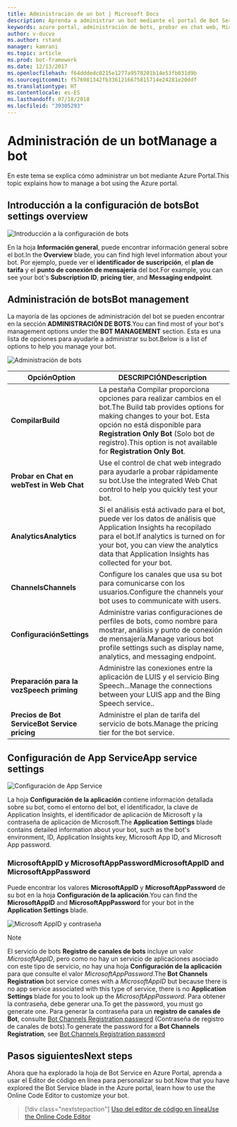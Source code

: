 ```yaml
---
title: Administración de un bot | Microsoft Docs
description: Aprenda a administrar un bot mediante el portal de Bot Service.
keywords: azure portal, administración de bots, probar en chat web, MicrosoftAppID, MicrosoftAppPassword, configuración de la aplicación
author: v-ducvo
ms.author: rstand
manager: kamrani
ms.topic: article
ms.prod: bot-framework
ms.date: 12/13/2017
ms.openlocfilehash: f64dddedc0215e1277a9570201b14e53fb031d9b
ms.sourcegitcommit: f576981342fb3361216675815714e24281e20ddf
ms.translationtype: HT
ms.contentlocale: es-ES
ms.lasthandoff: 07/18/2018
ms.locfileid: "39305293"
---
```

# <a name="manage-a-bot"></a><span data-ttu-id="a5aa0-104">Administración de un bot</span><span class="sxs-lookup"><span data-stu-id="a5aa0-104">Manage a bot</span></span>

<span data-ttu-id="a5aa0-105">En este tema se explica cómo administrar un bot mediante Azure Portal.</span><span class="sxs-lookup"><span data-stu-id="a5aa0-105">This topic explains how to manage a bot using the Azure portal.</span></span>

## <a name="bot-settings-overview"></a><span data-ttu-id="a5aa0-106">Introducción a la configuración de bots</span><span class="sxs-lookup"><span data-stu-id="a5aa0-106">Bot settings overview</span></span>

![Introducción a la configuración de bots](~/media/azure-manage-a-bot/overview.png)

<span data-ttu-id="a5aa0-108">En la hoja **Información general**, puede encontrar información general sobre el bot.</span><span class="sxs-lookup"><span data-stu-id="a5aa0-108">In the **Overview** blade, you can find high level information about your bot.</span></span> <span data-ttu-id="a5aa0-109">Por ejemplo, puede ver el **identificador de suscripción**, el **plan de tarifa** y el **punto de conexión de mensajería** del bot.</span><span class="sxs-lookup"><span data-stu-id="a5aa0-109">For example, you can see your bot's **Subscription ID**, **pricing tier**, and **Messaging endpoint**.</span></span>

## <a name="bot-management"></a><span data-ttu-id="a5aa0-110">Administración de bots</span><span class="sxs-lookup"><span data-stu-id="a5aa0-110">Bot management</span></span>

 <span data-ttu-id="a5aa0-111">La mayoría de las opciones de administración del bot se pueden encontrar en la sección **ADMINISTRACIÓN DE BOTS**.</span><span class="sxs-lookup"><span data-stu-id="a5aa0-111">You can find most of your bot's management options under the **BOT MANAGEMENT** section.</span></span> <span data-ttu-id="a5aa0-112">Esta es una lista de opciones para ayudarle a administrar su bot.</span><span class="sxs-lookup"><span data-stu-id="a5aa0-112">Below is a list of options to help you manage your bot.</span></span>

![Administración de bots](~/media/azure-manage-a-bot/bot-management.png)

| <span data-ttu-id="a5aa0-114">Opción</span><span class="sxs-lookup"><span data-stu-id="a5aa0-114">Option</span></span> |  <span data-ttu-id="a5aa0-115">DESCRIPCIÓN</span><span class="sxs-lookup"><span data-stu-id="a5aa0-115">Description</span></span> |
| ---- | ---- |
| <span data-ttu-id="a5aa0-116">**Compilar**</span><span class="sxs-lookup"><span data-stu-id="a5aa0-116">**Build**</span></span> | <span data-ttu-id="a5aa0-117">La pestaña Compilar proporciona opciones para realizar cambios en el bot.</span><span class="sxs-lookup"><span data-stu-id="a5aa0-117">The Build tab provides options for making changes to your bot.</span></span> <span data-ttu-id="a5aa0-118">Esta opción no está disponible para **Registration Only Bot** (Solo bot de registro).</span><span class="sxs-lookup"><span data-stu-id="a5aa0-118">This option is not available for **Registration Only Bot**.</span></span> |
| <span data-ttu-id="a5aa0-119">**Probar en Chat en web**</span><span class="sxs-lookup"><span data-stu-id="a5aa0-119">**Test in Web Chat**</span></span> | <span data-ttu-id="a5aa0-120">Use el control de chat web integrado para ayudarle a probar rápidamente su bot.</span><span class="sxs-lookup"><span data-stu-id="a5aa0-120">Use the integrated Web Chat control to help you quickly test your bot.</span></span> |
| <span data-ttu-id="a5aa0-121">**Analytics**</span><span class="sxs-lookup"><span data-stu-id="a5aa0-121">**Analytics**</span></span> | <span data-ttu-id="a5aa0-122">Si el análisis está activado para el bot, puede ver los datos de análisis que Application Insights ha recopilado para el bot.</span><span class="sxs-lookup"><span data-stu-id="a5aa0-122">If analytics is turned on for your bot, you can view the analytics data that Application Insights has collected for your bot.</span></span> |
| <span data-ttu-id="a5aa0-123">**Channels**</span><span class="sxs-lookup"><span data-stu-id="a5aa0-123">**Channels**</span></span> | <span data-ttu-id="a5aa0-124">Configure los canales que usa su bot para comunicarse con los usuarios.</span><span class="sxs-lookup"><span data-stu-id="a5aa0-124">Configure the channels your bot uses to communicate with users.</span></span> |
| <span data-ttu-id="a5aa0-125">**Configuración**</span><span class="sxs-lookup"><span data-stu-id="a5aa0-125">**Settings**</span></span> | <span data-ttu-id="a5aa0-126">Administre varias configuraciones de perfiles de bots, como nombre para mostrar, análisis y punto de conexión de mensajería.</span><span class="sxs-lookup"><span data-stu-id="a5aa0-126">Manage various bot profile settings such as display name, analytics, and messaging endpoint.</span></span> |
| <span data-ttu-id="a5aa0-127">**Preparación para la voz**</span><span class="sxs-lookup"><span data-stu-id="a5aa0-127">**Speech priming**</span></span> | <span data-ttu-id="a5aa0-128">Administre las conexiones entre la aplicación de LUIS y el servicio Bing Speech...</span><span class="sxs-lookup"><span data-stu-id="a5aa0-128">Manage the connections between your LUIS app and the Bing Speech service..</span></span> |
| <span data-ttu-id="a5aa0-129">**Precios de Bot Service**</span><span class="sxs-lookup"><span data-stu-id="a5aa0-129">**Bot Service pricing**</span></span> | <span data-ttu-id="a5aa0-130">Administre el plan de tarifa del servicio de bots.</span><span class="sxs-lookup"><span data-stu-id="a5aa0-130">Manage the pricing tier for the bot service.</span></span> |

## <a name="app-service-settings"></a><span data-ttu-id="a5aa0-131">Configuración de App Service</span><span class="sxs-lookup"><span data-stu-id="a5aa0-131">App service settings</span></span>

![Configuración de App Service](~/media/azure-manage-a-bot/app-service-settings.png)

<span data-ttu-id="a5aa0-133">La hoja **Configuración de la aplicación** contiene información detallada sobre su bot, como el entorno del bot, el identificador, la clave de Application Insights, el identificador de aplicación de Microsoft y la contraseña de aplicación de Microsoft.</span><span class="sxs-lookup"><span data-stu-id="a5aa0-133">The **Application Settings** blade contains detailed information about your bot, such as the bot's environment, ID, Application Insights key, Microsoft App ID, and Microsoft App password.</span></span>

### <a name="microsoftappid-and-microsoftapppassword"></a><span data-ttu-id="a5aa0-134">MicrosoftAppID y MicrosoftAppPassword</span><span class="sxs-lookup"><span data-stu-id="a5aa0-134">MicrosoftAppID and MicrosoftAppPassword</span></span>

<span data-ttu-id="a5aa0-135">Puede encontrar los valores **MicrosoftAppID** y **MicrosoftAppPassword** de su bot en la hoja **Configuración de la aplicación**.</span><span class="sxs-lookup"><span data-stu-id="a5aa0-135">You can find the **MicrosoftAppID** and **MicrosoftAppPassword** for your bot in the **Application Settings** blade.</span></span>

![Microsoft AppID y contraseña](~/media/azure-manage-a-bot/app-settings.png)

> [!NOTE]
> <span data-ttu-id="a5aa0-137">El servicio de bots **Registro de canales de bots** incluye un valor *MicrosoftAppID*, pero como no hay un servicio de aplicaciones asociado con este tipo de servicio, no hay una hoja **Configuración de la aplicación** para que consulte el valor *MicrosoftAppPassword*.</span><span class="sxs-lookup"><span data-stu-id="a5aa0-137">The **Bot Channels Registration** bot service comes with a *MicrosoftAppID* but because there is no app service associated with this type of service, there is no **Application Settings** blade for you to look up the *MicrosoftAppPassword*.</span></span> <span data-ttu-id="a5aa0-138">Para obtener la contraseña, debe generar una.</span><span class="sxs-lookup"><span data-stu-id="a5aa0-138">To get the password, you must go generate one.</span></span> <span data-ttu-id="a5aa0-139">Para generar la contraseña para un **registro de canales de Bot**, consulte [Bot Channels Registration password](bot-service-quickstart-registration.md#bot-channels-registration-password) (Contraseña de registro de canales de bots).</span><span class="sxs-lookup"><span data-stu-id="a5aa0-139">To generate the password for a **Bot Channels Registration**, see [Bot Channels Registration password](bot-service-quickstart-registration.md#bot-channels-registration-password)</span></span>

## <a name="next-steps"></a><span data-ttu-id="a5aa0-140">Pasos siguientes</span><span class="sxs-lookup"><span data-stu-id="a5aa0-140">Next steps</span></span>
<span data-ttu-id="a5aa0-141">Ahora que ha explorado la hoja de Bot Service en Azure Portal, aprenda a usar el Editor de código en línea para personalizar su bot.</span><span class="sxs-lookup"><span data-stu-id="a5aa0-141">Now that you have explored the Bot Service blade in the Azure portal, learn how to use the Online Code Editor to customize your bot.</span></span>
> [!div class="nextstepaction"]
> [<span data-ttu-id="a5aa0-142">Uso del editor de código en línea</span><span class="sxs-lookup"><span data-stu-id="a5aa0-142">Use the Online Code Editor</span></span>](bot-service-build-online-code-editor.md)
